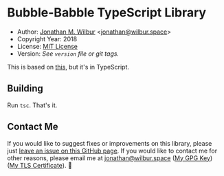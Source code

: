 # Bubble-Babble TypeScript Library

* Author: [Jonathan M. Wilbur](https://jonathan.wilbur.space) <[jonathan@wilbur.space](mailto:jonathan@wilbur.space)>
* Copyright Year: 2018
* License: [MIT License](https://mit-license.org/)
* Version: _See `version` file or git tags._

This is based on [this](https://github.com/tylorr/bubble_babble), but it's in TypeScript.

## Building

Run `tsc`. That's it.

## Contact Me

If you would like to suggest fixes or improvements on this library, please just
[leave an issue on this GitHub page](https://github.com/JonathanWilbur/bubble-babble-ts/issues). If you would like to contact me for other reasons,
please email me at [jonathan@wilbur.space](mailto:jonathan@wilbur.space)
([My GPG Key](https://jonathan.wilbur.space/downloads/jonathan@wilbur.space.gpg.pub))
([My TLS Certificate](https://jonathan.wilbur.space/downloads/jonathan@wilbur.space.chain.pem)). :boar:
